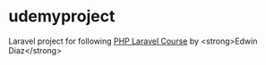 # udemyproject
Laravel project for following [PHP Laravel Course](https://www.udemy.com/php-with-laravel-for-beginners-become-a-master-in-laravel/learn/v4) by &lt;strong>Edwin Diaz&lt;/strong>
